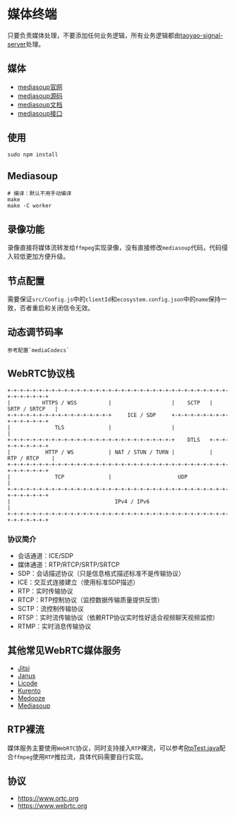# 媒体终端

只要负责媒体处理，不要添加任何业务逻辑，所有业务逻辑都由[taoyao-signal-server](../taoyao-signal-server)处理。

## 媒体

* [mediasoup官网](https://mediasoup.org/)
* [mediasoup源码](https://github.com/versatica/mediasoup)
* [mediasoup文档](https://mediasoup.org/documentation/v3/mediasoup)
* [mediasoup接口](https://mediasoup.org/documentation/v3/mediasoup/api)

## 使用

```
sudo npm install
```

## Mediasoup

```
# 编译：默认不用手动编译
make
make -C worker
```

## 录像功能

录像直接将媒体流转发给`ffmpeg`实现录像，没有直接修改`mediasoup`代码，代码侵入较低更加方便升级。

## 节点配置

需要保证`src/Config.js`中的`clientId`和`ecosystem.config.json`中的`name`保持一致，否者重启和关闭信令无效。

## 动态调节码率

```
参考配置`mediaCodecs`
```

## WebRTC协议栈

```
+-+-+-+-+-+-+-+-+-+-+-+-+-+-+-+-+-+-+-+-+-+-+-+-+-+-+-+-+-+-+-+-+-+-+-+-+-+-+-+-+-+
|          HTTPS / WSS          |                   |    SCTP   |  SRTP / SRTCP   |
+-+-+-+-+-+-+-+-+-+-+-+-+-+-+-+-+     ICE / SDP     +-+-+-+-+-+-+-+-+-+-+-+-+-+-+-+
|              TLS              |                   |                             |
+-+-+-+-+-+-+-+-+-+-+-+-+-+-+-+-+-+-+-+-+-+-+-+-+-+-+    DTLS   +-+-+-+-+-+-+-+-+-+
|           HTTP / WS           | NAT / STUN / TURN |           |   RTP / RTCP    |
+-+-+-+-+-+-+-+-+-+-+-+-+-+-+-+-+-+-+-+-+-+-+-+-+-+-+-+-+-+-+-+-+-+-+-+-+-+-+-+-+-+
|              TCP              |                     UDP                         |
+-+-+-+-+-+-+-+-+-+-+-+-+-+-+-+-+-+-+-+-+-+-+-+-+-+-+-+-+-+-+-+-+-+-+-+-+-+-+-+-+-+
|                                 IPv4 / IPv6                                     |
+-+-+-+-+-+-+-+-+-+-+-+-+-+-+-+-+-+-+-+-+-+-+-+-+-+-+-+-+-+-+-+-+-+-+-+-+-+-+-+-+-+
```

### 协议简介

* 会话通道：ICE/SDP
* 媒体通道：RTP/RTCP/SRTP/SRTCP
* SDP：会话描述协议（只是信息格式描述标准不是传输协议）
* ICE：交互式连接建立（使用标准SDP描述）
* RTP：实时传输协议
* RTCP：RTP控制协议（监控数据传输质量提供反馈）
* SCTP：流控制传输协议
* RTSP：实时流传输协议（依赖RTP协议实时性好适合视频聊天视频监控）
* RTMP：实时消息传输协议

## 其他常见WebRTC媒体服务

* [Jitsi](https://github.com/jitsi)
* [Janus](https://github.com/meetecho/janus-gateway/)
* [Licode](https://github.com/lynckia/licode)
* [Kurento](https://github.com/Kurento/kurento-media-server)
* [Medooze](https://github.com/medooze/media-server)
* [Mediasoup](https://github.com/versatica/mediasoup)

## RTP裸流

媒体服务主要使用`WebRTC`协议，同时支持接入`RTP`裸流，可以参考[RtpTest.java](../taoyao-signal-server/taoyao-server/src/test/java/com/acgist/taoyao/rtp/RtpTest.java)配合`ffmpeg`使用`RTP`推拉流，具体代码需要自行实现。

## 协议

* https://www.ortc.org
* https://www.webrtc.org
